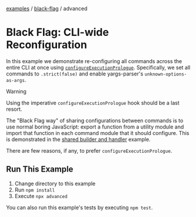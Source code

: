 [examples][1] / [black-flag][2] / advanced

# Black Flag: CLI-wide Reconfiguration

In this example we demonstrate re-configuring all commands across the entire CLI
at once using [`configureExecutionPrologue`][3]. Specifically, we set all
commands to `.strict(false)` and enable yargs-parser's
`unknown-options-as-args`.

> [!WARNING]
>
> Using the imperative `configureExecutionPrologue` hook should be a last
> resort.
>
> The "Black Flag way" of sharing configurations between commands is to use
> normal boring JavaScript: export a function from a utility module and import
> that function in each command module that it should configure. This is
> demonstrated in the [shared builder and handler][4] example.
>
> There are few reasons, if any, to prefer `configureExecutionPrologue`.

## Run This Example

1. Change directory to this example
2. Run `npm install`
3. Execute `npx advanced`

You can also run this example's tests by executing `npm test`.

[1]: ../../README.md
[2]: ../README.md
[3]:
  ../../../docs/api/src/exports/type-aliases/ConfigurationHooks.md#configureexecutionprologue
[4]: ../shared
